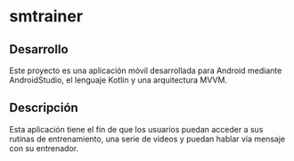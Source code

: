 # smtrainer
## Desarrollo
Este proyecto es una aplicación móvil desarrollada para Android mediante AndroidStudio, el lenguaje Kotlin y una arquitectura MVVM.
## Descripción
Esta aplicación tiene el fin de que los usuarios puedan acceder a sus rutinas de entrenamiento, una serie de videos y puedan hablar vía mensaje con su entrenador.
